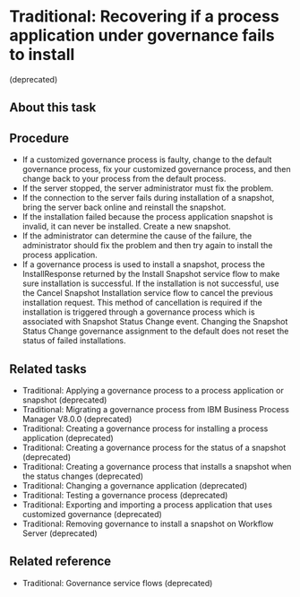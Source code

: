 # Traditional: Recovering if a process application under governance fails to install
(deprecated)

## About this task

## Procedure

- If a customized governance process is faulty, change to
the default governance process, fix your customized governance process,
and then change back to your process from the default process.
- If the server stopped, the server administrator must fix
the problem.
- If the connection to the server fails during installation
of a snapshot, bring the server back online and reinstall the snapshot.
- If the installation failed because the process application
snapshot is invalid, it can never be installed. Create a new snapshot.
- If the administrator can determine the cause of the failure,
the administrator should fix the problem and then try again to install
the process application.
- If a governance process is used to install a snapshot,
process the InstallResponse returned by the Install Snapshot service
flow to make sure installation is successful. If the installation
is not successful, use the Cancel Snapshot Installation service flow
to cancel the previous installation request. This method
of cancellation is required if the installation is triggered through
a governance process which is associated with Snapshot Status Change
event. Changing the Snapshot Status Change governance assignment to
the default does not reset the status of failed installations.

## Related tasks

- Traditional: Applying a governance process to a process application or snapshot (deprecated)
- Traditional: Migrating a governance process from IBM Business Process Manager V8.0.0 (deprecated)
- Traditional: Creating a governance process for installing a process application (deprecated)
- Traditional: Creating a governance process for the status of a snapshot (deprecated)
- Traditional: Creating a governance process that installs a snapshot when the status changes (deprecated)
- Traditional: Changing a governance application (deprecated)
- Traditional: Testing a governance process (deprecated)
- Traditional: Exporting and importing a process application that uses customized governance (deprecated)
- Traditional: Removing governance to install a snapshot on Workflow Server (deprecated)

## Related reference

- Traditional: Governance service flows (deprecated)